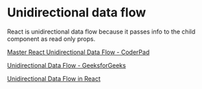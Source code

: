 # Unidirectional data flow

React is unidirectional data flow because it passes info to the child component as read only props. 

[Master React Unidirectional Data Flow - CoderPad](https://coderpad.io/blog/master-react-unidirectional-data-flow/)

[Unidirectional Data Flow - GeeksforGeeks](https://www.geeksforgeeks.org/unidirectional-data-flow/)

[Unidirectional Data Flow in React](https://flaviocopes.com/react-unidirectional-data-flow/)